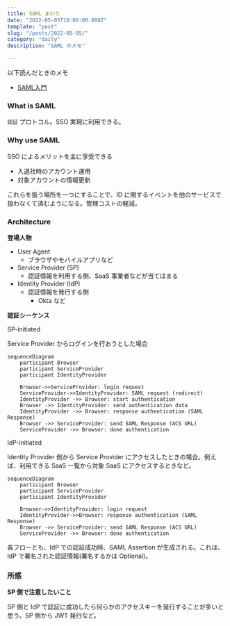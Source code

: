 ```yaml
---
title: SAML まわり
date: "2022-05-05T10:00:00.000Z"
template: "post"
slug: "/posts/2022-05-05/"
category: "daily"
description: "SAML のメモ"

---
```


以下読んだときのメモ

- [SAML入門](https://techbookfest.org/product/5255165663772672?productVariantID=5142951254556672)

### What is SAML

`認証` プロトコル。SSO 実現に利用できる。


### Why use SAML

SSO によるメリットを主に享受できる

- 入退社時のアカウント運用
- 対象アカウントの情報更新

これらを扱う場所を一つにすることで、ID に関するイベントを他のサービスで扱わなくて済むようになる。管理コストの軽減。

### Architecture

**登場人物**

- User Agent
  - ブラウザやモバイルアプリなど
- Service Provider (SP)
  - 認証情報を利用する側、SaaS 事業者などが当てはまる
- Identity Provider (IdP)
  - 認証情報を発行する側
    - Okta など


**認証シーケンス**

SP-initiated  

Service Provider からログインを行おうとした場合

```mermaid
sequenceDiagram
    participant Browser
    participant ServiceProvider
    participant IdentityProvider

    Browser->>ServiceProvider: login request
    ServiceProvider->>IdentityProvider: SAML request (redirect)
    IdentityProvider ->> Browser: start authentication
    Browser ->> IdentityProvider: send authentication data
    IdentityProvider ->> Browser: response authentication (SAML Response)
    Browser ->> ServiceProvider: send SAML Response (ACS URL)
    ServiceProvider ->> Browser: done authentication
```

IdP-initiated

Identity Provider 側から Service Provider にアクセスしたときの場合。例えば、利用できる SaaS 一覧から対象 SaaS にアクセスするときなど。  


```mermaid
sequenceDiagram
    participant Browser
    participant ServiceProvider
    participant IdentityProvider

    Browser->>IdentityProvider: login request
    IdentityProvider->>Browser: response authentication (SAML Response)
    Browser ->> ServiceProvider: send SAML Response (ACS URL)
    ServiceProvider ->> Browser: done authentication
```

各フローとも、IdP での認証成功時、SAML Assertion が生成される。これは、IdP で署名された認証情報(署名するかは Optional)。


### 所感

**SP 側で注意したいこと**


SP 側と IdP で認証に成功したら何らかのアクセスキーを発行することが多いと思う。SP 側から JWT 発行など。
